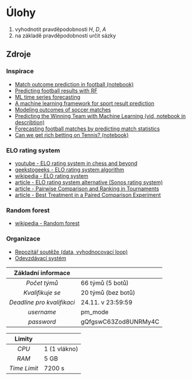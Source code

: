 # Úlohy
1) vyhodnotit pravděpodobnosti _H_, _D_, _A_
2) na základě pravděpodobností určit sázky

## Zdroje
### Inspirace
- [Match outcome prediction in football (notebook)](https://www.kaggle.com/airback/match-outcome-prediction-in-football/notebook)
- [Predicting football results with RF](https://medium.com/@nicholasutikal/predict-football-results-with-random-forest-c3e6f6e2ee58)
- [ML time series forecasting](https://towardsdatascience.com/ml-time-series-forecasting-the-right-way-cbf3678845ff)
- [A machine learning framework for sport result prediction](https://www.sciencedirect.com/science/article/pii/S2210832717301485)
- [Modeling outcomes of soccer matches](https://www.researchgate.net/publication/326754551_Modeling_outcomes_of_soccer_matches)
- [Predicting the Winning Team with Machine Learning (vid, notebook in describtion)](https://youtu.be/6tQhoUuQrOw)
- [Forecasting football matches by predicting match statistics](https://bit.ly/3oQKWp0)
- [Can we get rich betting on Tennis? (notebook)](https://www.kaggle.com/drgilermo/betting-on-tennis-matches)

### ELO rating system
- [youtube - ELO rating system in chess and beyond](https://www.youtube.com/watch?v=AsYfbmp0To0)
- [geekstogeeks - ELO rating system algorithm](https://www.geeksforgeeks.org/elo-rating-algorithm/)
- [wikipedia - ELO rating system](https://en.wikipedia.org/wiki/Elo_rating_system)
- [article - ELO rating system alternative (Sonos rating system)](https://en.chessbase.com/post/the-sonas-rating-formula-better-than-elo)
- [article - Pairwise Comparison and Ranking in Tournaments](./Sources/.Files/pairwise_comparison_and_ranking_in_tournaments.pdf)
- [article - Best Treatment in a Paired Comparison Experiment](./Sources/.Files/best_treatment_in_a_paired_comparison_experiment.pdf)

### Random forest
- [wikipedia - Random forest](https://en.wikipedia.org/wiki/Random_forest)

### Organizace
- [Repozitář soutěže (data, vyhodnocovací loop)](https://github.com/IDA-CTU/hackathon/)
- [Odevzdávací systém](http://hyperion.felk.cvut.cz:8081/)


| __Základní informace__ | |
|:--------------:|------------------|
| _Počet týmů_ | 66 týmů (5 botů) |
| _Kvalifikuje se_ |  20 týmů (bez botů) |
| _Deadline pro kvalifikaci_ |  24.11. v 23:59:59 |
| _username_ | pm_mode |
| _password_ | gQfgswC63Zod8UNRMy4C |

| __Limity__ | |
|:----------:|---|
| _CPU_ | 1 (1 vlákno) |
| _RAM_ | 5 GB |
| _Time Limit_ | 7200 s |
